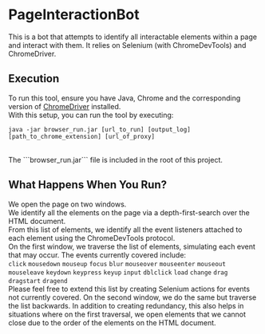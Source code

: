 # PageInteractionBot
This is a bot that attempts to identify all interactable elements within a page and interact with them. It relies on Selenium (with ChromeDevTools) and  ChromeDriver.

## Execution
To run this tool, ensure you have Java, Chrome and the corresponding version of <a href="https://chromedriver.chromium.org/downloads">ChromeDriver</a> installed.<br/>
With this setup, you can run the tool by executing:
<br/>
```
java -jar browser_run.jar [url_to_run] [output_log] [path_to_chrome_extension] [url_of_proxy]
```
<br/>
The ```browser_run.jar``` file is included in the root of this project.

## What Happens When You Run?
We open the page on two windows.<br/>
We identify all the elements on the page via a depth-first-search over the HTML document.<br/>
From this list of elements, we identify all the event listeners attached to each element using the ChromeDevTools protocol.<br/>
On the first window, we traverse the list of elements, simulating each event that may occur. The events currently covered include:<br/>
```click```
```mousedown```
```mouseup```
```focus```
```blur```
```mouseover```
```mouseenter```
```mouseout```
```mouseleave```
```keydown```
```keypress```
```keyup```
```input```
```dblclick```
```load```
```change```
```drag```
```dragstart```
```dragend```<br/>
Please feel free to extend this list by creating Selenium actions for events not currently covered.
On the second window, we do the same but traverse the list backwards. In addition to creating redundancy, this also helps in situations where on the first traversal, we open elements that we cannot close due to the order of the elements on the HTML document.

